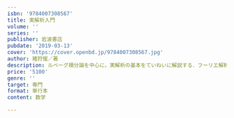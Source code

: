```yaml
---
isbn: '9784007308567'
title: 実解析入門
volume: ''
series: ''
publisher: 岩波書店
pubdate: '2019-03-13'
cover: 'https://cover.openbd.jp/9784007308567.jpg'
author: 猪狩惺／著
description: ルベーグ積分論を中心に，実解析の基本をていねいに解説する．フーリエ解析，ウェーブレット解析も扱う．
price: '5100'
genre: ''
target: 専門
format: 単行本
content: 数学

---
```

